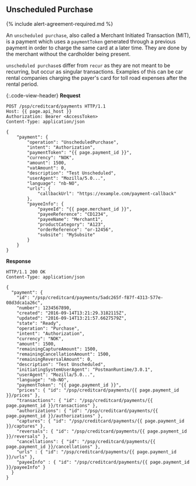 ## Unscheduled Purchase

{% include alert-agreement-required.md %}

An `unscheduled purchase`, also called a Merchant Initiated Transaction (MIT),
is a payment which uses a `paymentToken` generated through a previous payment in
order to charge the same card at a later time. They are done by the merchant
without the cardholder being present.

`unscheduled purchase`s differ from `recur` as they are not meant to be
recurring, but occur as singular transactions. Examples of this can be car
rental companies charging the payer's card for toll road expenses after the
rental period.

{:.code-view-header}
**Request**

```http
POST /psp/creditcard/payments HTTP/1.1
Host: {{ page.api_host }}
Authorization: Bearer <AccessToken>
Content-Type: application/json

{
    "payment": {
        "operation": "UnscheduledPurchase",
        "intent": "Authorization",
        "paymentToken": "{{ page.payment_id }}",
        "currency": "NOK",
        "amount": 1500,
        "vatAmount": 0,
        "description": "Test Unscheduled",
        "userAgent": "Mozilla/5.0...",
        "language": "nb-NO",
        "urls": {
            "callbackUrl": "https://example.com/payment-callback"
        },
        "payeeInfo": {
            "payeeId": "{{ page.merchant_id }}",
            "payeeReference": "CD1234",
            "payeeName": "Merchant1",
            "productCategory": "A123",
            "orderReference": "or-12456",
            "subsite": "MySubsite"
        }
    }
}
```

**Response**

```http
HTTP/1.1 200 OK
Content-Type: application/json

{
  "payment": {
    "id": "/psp/creditcard/payments/5adc265f-f87f-4313-577e-08d3dca1a26c",
    "number": 1234567890,
    "created": "2016-09-14T13:21:29.3182115Z",
    "updated": "2016-09-14T13:21:57.6627579Z",
    "state": "Ready",
    "operation": "Purchase",
    "intent": "Authorization",
    "currency": "NOK",
    "amount": 1500,
    "remainingCaptureAmount": 1500,
    "remainingCancellationAmount": 1500,
    "remainingReversalAmount": 0,
    "description": "Test Unscheduled",
    "initiatingSystemUserAgent": "PostmanRuntime/3.0.1",
    "userAgent": "Mozilla/5.0...",
    "language": "nb-NO",
    "paymentToken": "{{ page.payment_id }}",
    "prices": { "id": "/psp/creditcard/payments/{{ page.payment_id }}/prices" },
    "transactions": { "id": "/psp/creditcard/payments/{{ page.payment_id }}/transactions" },
    "authorizations": { "id": "/psp/creditcard/payments/{{ page.payment_id }}/authorizations" },
    "captures": { "id": "/psp/creditcard/payments/{{ page.payment_id }}/captures" },
    "reversals": { "id": "/psp/creditcard/payments/{{ page.payment_id }}/reversals" },
    "cancellations": { "id": "/psp/creditcard/payments/{{ page.payment_id }}/cancellations" },
    "urls" : { "id": "/psp/creditcard/payments/{{ page.payment_id }}/urls" },
    "payeeInfo" : { "id": "/psp/creditcard/payments/{{ page.payment_id }}/payeeInfo" }
  }
}
```
